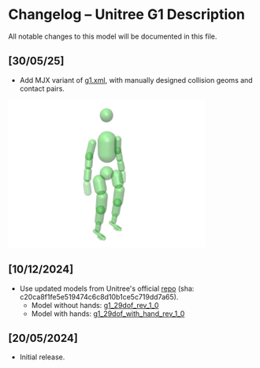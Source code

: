 # Changelog – Unitree G1 Description

All notable changes to this model will be documented in this file.

## [30/05/25]

- Add MJX variant of [g1.xml](g1.xml), with manually designed collision geoms and contact pairs.

<p float="left">
  <img src="g1_mjx_colliders.png" width="400">
</p>

## [10/12/2024]

- Use updated models from Unitree's official [repo](https://github.com/unitreerobotics/unitree_ros/blob/master/robots/g1_description) (sha: c20ca8f1fe5e519474c6c8d10b1ce5c719dd7a65).
  - Model without hands: [g1_29dof_rev_1_0](https://github.com/unitreerobotics/unitree_ros/blob/master/robots/g1_description/g1_29dof_rev_1_0.xml)
  - Model with hands: [g1_29dof_with_hand_rev_1_0](https://github.com/unitreerobotics/unitree_ros/blob/master/robots/g1_description/g1_29dof_with_hand_rev_1_0.xml)

## [20/05/2024]

- Initial release.
